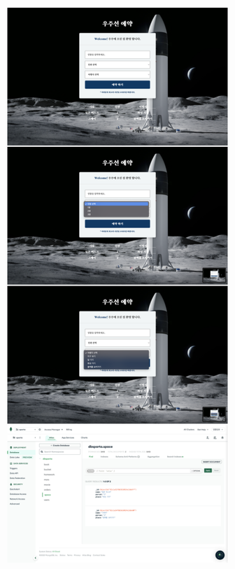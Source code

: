 ![space](/image/%EC%8A%A4%ED%81%AC%EB%A6%B0%EC%83%B7%202022-07-03%20%EC%98%A4%ED%9B%84%2011.19.08.png)
![space](/image/%EC%8A%A4%ED%81%AC%EB%A6%B0%EC%83%B7%202022-07-03%20%EC%98%A4%ED%9B%84%2011.19.11.png)
![space](/image/%EC%8A%A4%ED%81%AC%EB%A6%B0%EC%83%B7%202022-07-03%20%EC%98%A4%ED%9B%84%2011.19.16.png)
![space](/image/%EC%8A%A4%ED%81%AC%EB%A6%B0%EC%83%B7%202022-07-03%20%EC%98%A4%ED%9B%84%2011.19.59.png)